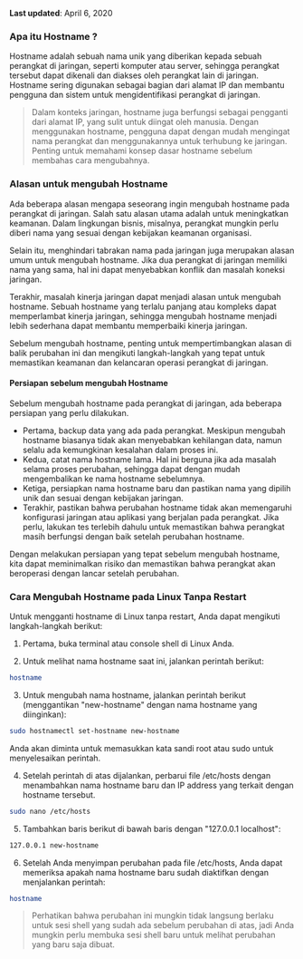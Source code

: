 **Last updated**: April 6, 2020


### Apa itu Hostname ?

Hostname adalah sebuah nama unik yang diberikan kepada sebuah perangkat di jaringan, seperti komputer atau server, sehingga perangkat tersebut dapat dikenali dan diakses oleh perangkat lain di jaringan. Hostname sering digunakan sebagai bagian dari alamat IP dan membantu pengguna dan sistem untuk mengidentifikasi perangkat di jaringan. 

> Dalam konteks jaringan, hostname juga berfungsi sebagai pengganti dari alamat IP, yang sulit untuk diingat oleh manusia. Dengan menggunakan hostname, pengguna dapat dengan mudah mengingat nama perangkat dan menggunakannya untuk terhubung ke jaringan. Penting untuk memahami konsep dasar hostname sebelum membahas cara mengubahnya.

### Alasan untuk mengubah Hostname 

Ada beberapa alasan mengapa seseorang ingin mengubah hostname pada perangkat di jaringan. Salah satu alasan utama adalah untuk meningkatkan keamanan. Dalam lingkungan bisnis, misalnya, perangkat mungkin perlu diberi nama yang sesuai dengan kebijakan keamanan organisasi. 

Selain itu, menghindari tabrakan nama pada jaringan juga merupakan alasan umum untuk mengubah hostname. Jika dua perangkat di jaringan memiliki nama yang sama, hal ini dapat menyebabkan konflik dan masalah koneksi jaringan. 

Terakhir, masalah kinerja jaringan dapat menjadi alasan untuk mengubah hostname. Sebuah hostname yang terlalu panjang atau kompleks dapat memperlambat kinerja jaringan, sehingga mengubah hostname menjadi lebih sederhana dapat membantu memperbaiki kinerja jaringan. 

Sebelum mengubah hostname, penting untuk mempertimbangkan alasan di balik perubahan ini dan mengikuti langkah-langkah yang tepat untuk memastikan keamanan dan kelancaran operasi perangkat di jaringan.

#### Persiapan sebelum mengubah Hostname
Sebelum mengubah hostname pada perangkat di jaringan, ada beberapa persiapan yang perlu dilakukan.

* Pertama, backup data yang ada pada perangkat. Meskipun mengubah hostname biasanya tidak akan menyebabkan kehilangan data, namun selalu ada kemungkinan kesalahan dalam proses ini. 
* Kedua, catat nama hostname lama. Hal ini berguna jika ada masalah selama proses perubahan, sehingga dapat dengan mudah mengembalikan ke nama hostname sebelumnya. 
* Ketiga, persiapkan nama hostname baru dan pastikan nama yang dipilih unik dan sesuai dengan kebijakan jaringan. 
* Terakhir, pastikan bahwa perubahan hostname tidak akan memengaruhi konfigurasi jaringan atau aplikasi yang berjalan pada perangkat. Jika perlu, lakukan tes terlebih dahulu untuk memastikan bahwa perangkat masih berfungsi dengan baik setelah perubahan hostname. 

Dengan melakukan persiapan yang tepat sebelum mengubah hostname, kita dapat meminimalkan risiko dan memastikan bahwa perangkat akan beroperasi dengan lancar setelah perubahan.

### Cara Mengubah Hostname pada Linux Tanpa Restart

Untuk mengganti hostname di Linux tanpa restart, Anda dapat mengikuti langkah-langkah berikut:

1. Pertama, buka terminal atau console shell di Linux Anda.

2. Untuk melihat nama hostname saat ini, jalankan perintah berikut:
```bash
hostname
```

3. Untuk mengubah nama hostname, jalankan perintah berikut (menggantikan "new-hostname" dengan nama hostname yang diinginkan):
```bash
sudo hostnamectl set-hostname new-hostname
```
Anda akan diminta untuk memasukkan kata sandi root atau sudo untuk menyelesaikan perintah.

4. Setelah perintah di atas dijalankan, perbarui file /etc/hosts dengan menambahkan nama hostname baru dan IP address yang terkait dengan hostname tersebut.
```bash
sudo nano /etc/hosts
```

5. Tambahkan baris berikut di bawah baris dengan "127.0.0.1 localhost":
```bash
127.0.0.1 new-hostname
```
6. Setelah Anda menyimpan perubahan pada file /etc/hosts, Anda dapat memeriksa apakah nama hostname baru sudah diaktifkan dengan menjalankan perintah:
```bash
hostname
```

> Perhatikan bahwa perubahan ini mungkin tidak langsung berlaku untuk sesi shell yang sudah ada sebelum perubahan di atas, jadi Anda mungkin perlu membuka sesi shell baru untuk melihat perubahan yang baru saja dibuat.
